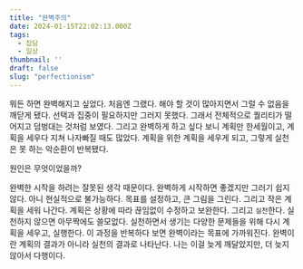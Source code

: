 ```yaml
---
title: "완벽주의"
date: 2024-01-15T22:02:13.000Z
tags:
  - 잡담
  - 일상
thumbnail: ''
draft: false
slug: "perfectionism"
---
```


뭐든 하면 완벽해지고 싶었다. 처음엔 그랬다. 해야 할 것이 많아지면서 그럴 수 없음을 깨닫게 됐다. 선택과 집중이 필요하지만 그러지 못했다. 그래서 전체적으로 퀄리티가 떨어지고 덤벙대는 것처럼 보였다. 그리고 완벽하게 하고 싶다 보니 계획만 한세월이고, 계획을 세우다 지쳐 나자빠질 때도 많았다. 계획을 위한 계획을 세우게 되고, 그렇게 실천은 못 하는 악순환이 반복됐다.

원인은 무엇이었을까?

완벽한 시작을 하려는 잘못된 생각 때문이다. 완벽하게 시작하면 좋겠지만 그러기 쉽지 않다. 아니 현실적으로 불가능하다. 목표를 설정하고, 큰 그림을 그린다. 그리고 작은 계획을 세워 나간다. 계획은 상황에 따라 끊임없이 수정하고 보완한다. 그리고 `실천`한다. 실천하지 않으면 아무짝에도 쓸모없다. 실천하면서 생기는 다양한 문제들을 위해 다시 계획을 세우고, 실행한다. 이 과정을 반복하다 보면 완벽이라는 목표에 가까워진다. 완벽이란 계획의 결과가 아니라 실천의 결과로 나타난다. 나는 이걸 늦게 깨달았지만, 더 늦지 않아서 다행이다.
